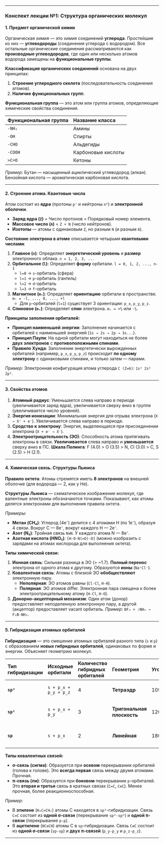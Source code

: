 
---

### **Конспект лекции №1: Структура органических молекул**

#### **1. Предмет органической химии**

Органическая химия — это химия соединений **углерода**. Простейшие из них — **углеводороды** (соединения углерода с водородом). Все остальные органические соединения рассматриваются как **производные углеводородов**, где один или несколько атомов водорода замещены на **функциональные группы**.

**Классификация органических соединений** основана на двух принципах:
1.  **Строение углеродного скелета** (последовательность соединения атомов).
2.  **Наличие функциональных групп**.

**Функциональная группа** — это атом или группа атомов, определяющие химические свойства соединения.

| Функциональная группа | Название класса          |
| :-------------------- | :----------------------- |
| `-NH₂`                | Амины                    |
| `-OH`                 | Спирты                   |
| `-CHO`                | Альдегиды                |
| `-COOH`               | Карбоновые кислоты       |
| `>C=O`                | Кетоны                   |

*Пример:* Бутан — насыщенный ациклический углеводород (алкан). Бензойная кислота — ароматическая карбоновая кислота.

---

#### **2. Строение атома. Квантовые числа**

Атом состоит из **ядра** (протоны `p⁺` и нейтроны `n⁰`) и **электронной оболочки**.
*   **Заряд ядра (`Z`)** = Число протонов = Порядковый номер элемента.
*   **Массовое число (`A`)** = `Z + N` (число нейтронов).
*   **Изотопы** — атомы с одинаковым `Z`, но разным `N` (и разным `A`).

**Состояние электрона в атоме** описывается четырьмя **квантовыми числами**:

1.  **Главное (`n`)**: Определяет **энергетический уровень** и **размер** электронного облака. `n = 1, 2, 3, ...`
2.  **Орбитальное (`l`)**: Определяет **форму** орбитали. `l = 0, 1, 2, ..., n-1`
    *   `l=0` → `s`-орбиталь (сфера)
    *   `l=1` → `p`-орбиталь (гантель)
    *   `l=2` → `d`-орбиталь
    *   `l=3` → `f`-орбиталь
3.  **Магнитное (`mₗ`)**: Определяет **ориентацию** орбитали в пространстве. `mₗ = -l, ..., 0, ..., +l`
    *   Для `p`-орбиталей (`l=1`) существует 3 ориентации: `p_x`, `p_y`, `p_z`.
4.  **Спиновое (`mₛ`)**: Определяет **спин** электрона. `mₛ = +½` или `-½`.

**Принципы заполнения орбиталей:**
*   **Принцип наименьшей энергии**: Заполнение начинается с орбиталей с наименьшей энергией (`1s → 2s → 2p → 3s...`).
*   **Принцип Паули**: На одной орбитали могут находиться не более **двух электронов** с **противоположными спинами**.
*   **Правило Хунда**: Заполнение энергетически вырожденных орбиталей (например, `p_x`, `p_y`, `p_z`) происходит **по одному электрону** с одинаковыми спинами, и только затем — парами.

*Пример:* Электронная конфигурация атома углерода `C (Z=6)`: `1s² 2s² 2p²`.

---

#### **3. Свойства атомов**

1.  **Атомный радиус**: Уменьшается слева направо в периоде (увеличивается заряд ядра), увеличивается сверху вниз в группе (увеличивается число уровней).
2.  **Энергия ионизации**: Минимальная энергия для отрыва электрона (`X → X⁺ + e⁻`). Увеличивается слева направо в периоде.
3.  **Сродство к электрону**: Энергия, выделяющаяся при присоединении электрона (`X + e⁻ → X⁻`).
4.  **Электроотрицательность (ЭО)**: Способность атома притягивать электроны в связи. **Увеличивается** слева направо и **уменьшается** сверху вниз в ПС. **Шкала Полинга**: F (4.0) > O (3.5) > N, Cl (3.0) > C, S (2.5) > H (2.1).

---

#### **4. Химическая связь. Структуры Льюиса**

**Правило октета**: Атомы стремятся иметь **8 электронов** на внешней оболочке (для водорода — 2, как у He).

**Структуры Льюиса** — схематическое изображение молекул, где валентные электроны обозначаются точками. Показывают, как атомы делятся электронами для выполнения правила октета.

*Примеры:*
*   **Метан (CH₄)**: Углерод (4e⁻) делится с 4 атомами H (по 1e⁻), образуя 4 связи. Вокруг C — 8e⁻, вокруг каждого H — 2e⁻.
*   **Азот (N₂)**: Тройная связь `N≡N`. У каждого атома N — 8e⁻.
*   **Азотная кислота (HNO₃)**: `[H-O-N(=O)-O]` (можно изобразить с зарядами на атомах кислорода для выполнения октета).

**Типы химической связи:**

1.  **Ионная связь**: Сильная разница в ЭО (> ~1.7). **Полный перенос** электрона от одного атома к другому. Образуются **ионы** (`Na⁺Cl⁻`).
2.  **Ковалентная связь**: Атомы с близкой ЭО **обобществляют** электронную пару.
    *   **Неполярная**: ЭО атомов равны (`Cl-Cl`, `H-H`).
    *   **Полярная**: ЭО атомов differ. Электронная пара смещена к более электроотрицательному атому (`H-Cl`, `H-O`).
3.  **Донорно-акцепторный механизм**: Один атом (донор) предоставляет неподеленную электронную пару, а другой (акцептор) предоставляет vacant орбиталь. *Пример:* `BF₃ + :NH₃ → F₃B-NH₃`.

---

#### **5. Гибридизация атомных орбиталей**

**Гибридизация** — это смешение атомных орбиталей разного типа (`s` и `p`) с образованием **новых гибридных орбиталей**, одинаковых по форме и энергии. Объясняет геометрию молекул.

| Тип гибридизации | Исходные орбитали | Количество гибридных орбиталей | Геометрия | Угол | Примеры |
| :--- | :--- | :--- | :--- | :--- | :--- |
| **`sp³`** | `s + p_x + p_y + p_z` | 4 | **Тетраэдр** | 109.5° | `CH₄`, `NH₃`, `H₂O`, `C-C` в алканах |
| **`sp²`** | `s + p_x + p_y` | 3 | **Тригональная плоскость** | 120° | `H₂C=CH₂` (двойная связь), `H₂C=O` |
| **`sp`** | `s + p_x` | 2 | **Линейная** | 180° | `HC≡CH` (тройная связь), `CO₂` |

**Типы ковалентных связей:**
*   **σ-связь (сигма)**: Образуется при **осевом** перекрывании орбиталей (голова к голове). Это **всегда первая** связь между двумя атомами. Прочная.
*   **π-связь (пи)**: Образуется при **боковом** перекрывании `p`-орбиталей. Это **вторая и третья** связь в кратных связах (`C=C`, `C≡C`). Менее прочная, более реакционноспособная.

*Пример:*
*   В **этилене** (`H₂C=CH₂`) атомы C находятся в `sp²`-гибридизации. Связь `C=C` состоит из **одной σ-связи** (перекрывание `sp²-sp²`) и **одной π-связи** (перекрывание `p-p`).
*   В **ацетилене** (`HC≡CH`) атомы C в `sp`-гибридизации. Связь `C≡C` состоит из **одной σ-связи** (`sp-sp`) и **двух π-связей** (`p_y-p_y` и `p_z-p_z`).

---
